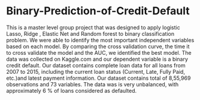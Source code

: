 # Binary-Prediction-of-Credit-Default
This is a master level group project that was designed to apply logistic Lasso, Ridge , Elastic Net and Random forest to  binary classification problem.  We were able to identify the most important independent variables based on each model. By comparing the cross validation curve, the time it to cross validate the model and the AUC, we identified the best model. The data was collected on Kaggle.com and our dependent variable is a binary credit default.  Our dataset contains complete loan data for all loans from 2007 to 2015, including the current loan status (Current, Late, Fully Paid, etc.)and latest payment information. Our dataset contains total of 8,55,969 observations and 73 variables. The data was  is very unbalanced, with approximately 6 % of loans considered as defaulted.
